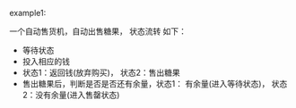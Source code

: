 example1:

一个自动售货机，自动出售糖果， 状态流转 如下：

- 等待状态
- 投入相应的钱
- 状态1：返回钱(放弃购买)， 状态2：售出糖果
- 售出糖果后，判断是否是否还有余量，状态1： 有余量(进入等待状态)， 状态2：没有余量(进入售罄状态)
